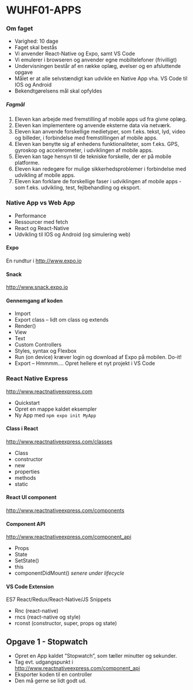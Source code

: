 # WUHF01-APPS

### Om faget

- Varighed: 10 dage
- Faget skal bestås
- Vi anvender React-Native og Expo, samt VS Code
- Vi emulerer i browseren og anvender egne mobiltelefoner (frivilligt)
- Undervisningen består af en række oplæg, øvelser og en afsluttende opgave
- Målet er at alle selvstændigt kan udvikle en Native App vha. VS Code til IOS og Android
- Bekendtgørelsens mål skal opfyldes
##### Fagmål
1. Eleven kan arbejde med fremstilling af mobile apps ud fra givne oplæg.
2. Eleven kan implementere og anvende eksterne data via netværk.
3. Eleven kan anvende forskellige medietyper, som f.eks. tekst, lyd, video og billeder, i forbindelse med fremstillingen af mobile apps.
4. Eleven kan benytte sig af enhedens funktionaliteter, som f.eks. GPS, gyroskop og accelerometer, i udviklingen af mobile apps.
5. Eleven kan tage hensyn til de tekniske forskelle, der er på mobile platforme.
6. Eleven kan redegøre for mulige sikkerhedsproblemer i forbindelse med udvikling af mobile apps.
7. Eleven kan forklare de forskellige faser i udviklingen af mobile apps - som f.eks. udvikling, test, fejlbehandling og eksport.

### Native App vs Web App
- Performance
- Ressourcer med fetch
- React og React-Native
- Udvikling til IOS og Android (og simulering web)

#### Expo
En rundtur i http://www.expo.io

#### Snack
http://www.snack.expo.io

#### Gennemgang af koden
- Import
- Export class – lidt om class og extends	
- Render()
- View
- Text
- Custom Controllers
- Styles, syntax og Flexbox
- Run (on device) kræver login og download af Expo på mobilen. Do-it!
- Export – Hmmmm…. Opret hellere et nyt projekt i VS Code

### React Native Express
http://www.reactnativeexpress.com
- Quickstart
- Opret en mappe kaldet eksempler
- Ny App med `npm expo init MyApp` 

#### Class i React
http://www.reactnativeexpress.com/classes
- Class
- constructor
- new
- properties
- methods
- static

#### React UI component
http://www.reactnativeexpress.com/components

#### Component API
http://www.reactnativeexpress.com/component_api
- Props
- State
- SetState()
- this
- componentDidMount() *senere under lifecycle*

#### VS Code Extension
ES7 React/Redux/React-Native/JS Snippets
- Rnc (react-native) 
- rncs (react-native og style)
- rconst (constructor, super, props og state)

## Opgave 1 - Stopwatch
- Opret en App kaldet ”Stopwatch”, som tæller minutter og sekunder.
- Tag evt. udgangspunkt i http://www.reactnativeexpress.com/component_api
- Eksporter koden til en controller
- Den må gerne se lidt godt ud. 
